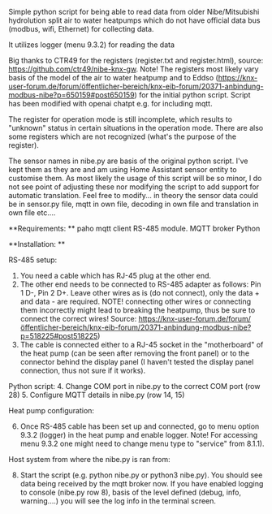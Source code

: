 Simple python script for being able to read data from older Nibe/Mitsubishi hydrolution split air to water heatpumps which do not have official data bus (modbus, wifi, Ethernet) for collecting data. 

It utilizes logger (menu 9.3.2) for reading the data

Big thanks to CTR49 for the registers (register.txt and register.html), source: https://github.com/ctr49/nibe-knx-gw. 
Note! The registers most likely vary basis of the model of the air to water heatpump and to Eddso (https://knx-user-forum.de/forum/öffentlicher-bereich/knx-eib-forum/20371-anbindung-modbus-nibe?p=650159#post650159) for the initial python script. Script has been modified with openai chatpt e.g. for including mqtt.

The register for operation mode is still incomplete, which results to "unknown" status in certain situations in the operation mode. There are also some registers which are not recognized (what's the purpose of the register). 

The sensor names in nibe.py are basis of the original python script. I've kept them as they are and am using Home Assistant sensor entity to customise them. As most likely the usage of this script will be so minor, I do not see point of adjusting these nor modifying the script to add support for automatic translation. Feel free to modify... in theory the sensor data could be in sensor.py file, mqtt in own file, decoding in own file and translation in own file etc....


**Requirements: 
**
paho mqtt client
RS-485 module. 
MQTT broker
Python

**Installation: 
**


RS-485 setup:

1. You need a cable which has RJ-45 plug at the other end.
2. The other end needs to be connected to RS-485 adapter as follows: Pin 1 D-, Pin 2 D+. Leave other wires as is (do not connect), only the data + and data - are required. NOTE! connecting other wires or connecting them incorrectly might lead to breaking the heatpump, thus be sure to connect the correct wires! Source: https://knx-user-forum.de/forum/öffentlicher-bereich/knx-eib-forum/20371-anbindung-modbus-nibe?p=518225#post518225)
3. The cable is connected either to a RJ-45 socket in the "motherboard" of the heat pump (can be seen after removing the front panel) or to the connector behind the display panel (I haven't tested the display panel connection, thus not sure if it works). 

Python script: 
4. Change COM port in nibe.py to the correct COM port (row 28)
5. Configure MQTT details in nibe.py (row 14, 15)

Heat pump configuration:

6. Once RS-485 cable has been set up and connected, go to menu option 9.3.2 (logger) in the heat pump and enable logger. Note! For accessing menu 9.3.2 one might need to change menu type to "service" from 8.1.1).

Host system from where the nibe.py is ran from: 

8. Start the script (e.g. python nibe.py or python3 nibe.py). You should see data being received by the mqtt broker now. If you have enabled logging to console (nibe.py row 8), basis of the level defined (debug, info, warning....) you will see the log info in the terminal screen. 
